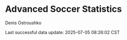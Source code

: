 # Advanced Soccer Statistics
Denis Ostroushko

<!-- gfm -->

Last successful data update: 2025-07-05 08:26:02 CST
